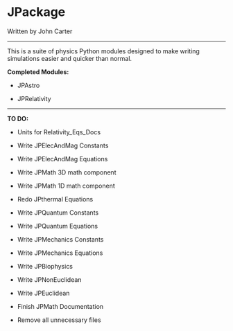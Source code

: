# JPackage

Written by John Carter

----------------

This is a suite of physics Python modules designed to make writing simulations easier and quicker than normal.

**Completed Modules:**

+ JPAstro

+ JPRelativity

----------------

**TO DO:**

+ Units for Relativity_Eqs_Docs

+ Write JPElecAndMag Constants

+ Write JPElecAndMag Equations

+ Write JPMath 3D math component

+ Write JPMath 1D math component

+ Redo JPthermal Equations

+ Write JPQuantum Constants

+ Write JPQuantum Equations

+ Write JPMechanics Constants

+ Write JPMechanics Equations

+ Write JPBiophysics

+ Write JPNonEuclidean

+ Write JPEuclidean

+ Finish JPMath Documentation

+ Remove all unnecessary files
